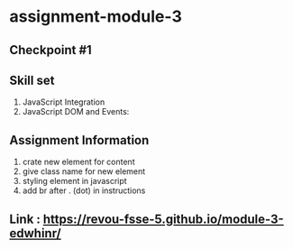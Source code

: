 # assignment-module-3

## Checkpoint #1 

<h2> Skill set</h2>

1. JavaScript Integration
2. JavaScript DOM and Events:

<h2>Assignment Information</h2>

1. crate new element for content
2. give class name for new element
3. styling element in javascript
4. add br after . (dot) in instructions

## Link : https://revou-fsse-5.github.io/module-3-edwhinr/